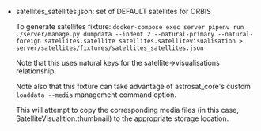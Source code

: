 - satellites_satellites.json: set of DEFAULT satellites for ORBIS

  To generate satellites fixture: `docker-compose exec server pipenv run ./server/manage.py dumpdata --indent 2 --natural-primary --natural-foreign satellites.satellite satellites.satellitevisualisation > server/satellites/fixtures/satellites_satellites.json`

  Note that this uses natural keys for the satellite->visualisations relationship.

  Note also that this fixture can take advantage of astrosat_core's custom `loaddata --media` management command option.

  This will attempt to copy the corresponding media files (in this case, SatelliteVisualition.thumbnail) to the appropriate storage location.
